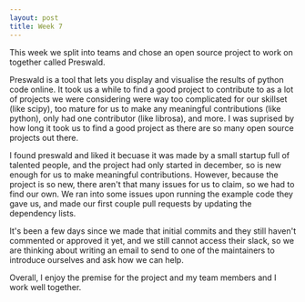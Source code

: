 ```yaml
---
layout: post
title: Week 7
---
```


This week we split into teams and chose an open source project to work on together called Preswald.
<!--more-->
Preswald is a tool that lets you display and visualise the results of python code online. It took us a while to find a good project to contribute to as a lot of projects we were considering were way too complicated for our skillset (like scipy), too mature for us to make any meaningful contributions (like python), only had one contributor (like librosa), and more. I was suprised by how long it took us to find a good project as there are so many open source projects out there.

I found preswald and liked it becuase it was made by a small startup full of talented people, and the project had only started in december, so is new enough for us to make meaningful contributions. However, because the project is so new, there aren't that many issues for us to claim, so we had to find our own. We ran into some issues upon running the example code they gave us, and made our first couple pull requests by updating the dependency lists.

It's been a few days since we made that initial commits and they still haven't commented or approved it yet, and we still cannot access their slack, so we are thinking about writing an email to send to one of the maintainers to introduce ourselves and ask how we can help.

Overall, I enjoy the premise for the project and my team members and I work well together.
